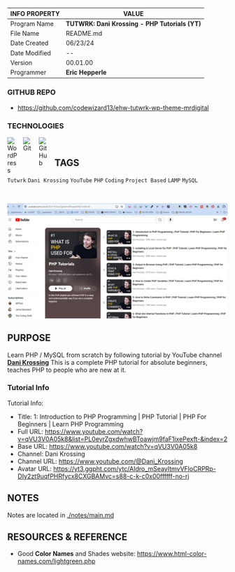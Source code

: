 | INFO PROPERTY | VALUE                                          |
| ------------- | ---------------------------------------------- |
| Program Name  | **TUTWRK: Dani Krossing - PHP Tutorials (YT)** |
| File Name     | README.md                                      |
| Date Created  | 06/23/24                                       |
| Date Modified | --                                             |
| Version       | 00.01.00                                       |
| Programmer    | **Eric Hepperle**                              |

### GITHUB REPO

- https://github.com/codewizard13/ehw-tutwrk-wp-theme-mrdigital

### TECHNOLOGIES

<img align="left" alt="WordPress" title="WordPress" width="26px" src="https://cdn.jsdelivr.net/gh/devicons/devicon/icons/wordpress/wordpress-original.svg" style="padding-right:10px;" />

<img align="left" alt="Git" title="Git" width="26px" src="https://cdn.jsdelivr.net/gh/devicons/devicon/icons/git/git-original.svg" style="padding-right:10px;" />

<img align="left" alt="GitHub" title="GitHub" width="26px" src="https://user-images.githubusercontent.com/3369400/139448065-39a229ba-4b06-434b-bc67-616e2ed80c8f.png" style="padding-right:10px;" />

<br>

## TAGS

`Tutwrk` `Dani Krossing` `YouTube` `PHP` `Coding` `Project Based` `LAMP` `MySQL`

<br>

![](/pix/screen-tutwrk--dk--lamp-php--01--yt-playlist.jpg)


## PURPOSE

Learn PHP / MySQL from scratch by following tutorial by YouTube channel **[Dani Krossing](https://www.youtube.com/@Dani_Krossing)** This is a complete PHP tutorial for absolute beginners, teaches PHP to people who are new at it.


### Tutorial Info

Tutorial Info:
- Title: 1: Introduction to PHP Programming | PHP Tutorial | PHP For Beginners | Learn PHP Programming
- Full URL: https://www.youtube.com/watch?v=qVU3V0A05k8&list=PL0eyrZgxdwhwBToawjm9faF1ixePexft-&index=2
- Base URL: https://www.youtube.com/watch?v=qVU3V0A05k8
- Channel: Dani Krossing
- Channel URL: https://www.youtube.com/@Dani_Krossing
- Avatar URL: https://yt3.ggpht.com/ytc/AIdro_mSeayItmvVFloCRPRp-DIy2zt9uqfPHRfycx8CXGBAMvc=s88-c-k-c0x00ffffff-no-rj

## NOTES

Notes are located in [./notes/main.md](./notes/main.md)

## RESOURCES & REFERENCE

- Good **Color Names** and Shades website: https://www.html-color-names.com/lightgreen.php